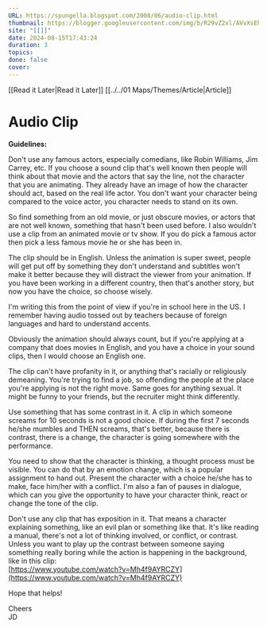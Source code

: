 ```yaml
---
URL: https://spungella.blogspot.com/2008/06/audio-clip.html
thumbnail: https://blogger.googleusercontent.com/img/b/R29vZ2xl/AVvXsEh7sobFk6pMCyQnW1ScD7xzXKjHshtEwkxLraCBZS4vd7bAmyVV7s3et-z9Eop6lPJhCyPLoMpFJOytVYqrdG7jOCiD-CDU1IbkawVSzkcMO_cB0lYhrvvJMwAqiWR03Q4sghmbEL_MY6AA/w1200-h630-p-k-no-nu/ear-closeup.jpg
site: "[[]]"
date: 2024-08-15T17:43:24
duration: 3
topics: 
done: false
cover: 
---
```

[[Read it Later|Read it Later]] [[../../01 Maps/Themes/Article|Article]] 
# Audio Clip

**Guidelines:**

Don't use any famous actors, especially comedians, like Robin Williams, Jim Carrey, etc. If you choose a sound clip that's well known then people will think about that movie and the actors that say the line, not the character that you are animating. They already have an image of how the character should act, based on the real life actor. You don't want your character being compared to the voice actor, you character needs to stand on its own.

So find something from an old movie, or just obscure movies, or actors that are not well known, something that hasn't been used before. I also wouldn't use a clip from an animated movie or tv show. If you do pick a famous actor then pick a less famous movie he or she has been in.

The clip should be in English. Unless the animation is super sweet, people will get put off by something they don't understand and subtitles won't make it better because they will distract the viewer from your animation. If you have been working in a different country, then that's another story, but now you have the choice, so choose wisely.

I'm writing this from the point of view if you're in school here in the US. I remember having audio tossed out by teachers because of foreign languages and hard to understand accents.

Obviously the animation should always count, but if you're applying at a company that does movies in English, and you have a choice in your sound clips, then I would choose an English one.

The clip can't have profanity in it, or anything that's racially or religiously demeaning. You're trying to find a job, so offending the people at the place you're applying is not the right move. Same goes for anything sexual. It might be funny to your friends, but the recruiter might think differently.

Use something that has some contrast in it. A clip in which someone screams for 10 seconds is not a good choice. If during the first 7 seconds he/she mumbles and THEN screams, that's better, because there is contrast, there is a change, the character is going somewhere with the performance.

You need to show that the character is thinking, a thought process must be visible. You can do that by an emotion change, which is a popular assignment to hand out. Present the character with a choice he/she has to make, face him/her with a conflict. I'm also a fan of pauses in dialogue, which can you give the opportunity to have your character think, react or change the tone of the clip.

Don't use any clip that has exposition in it. That means a character explaining something, like an evil plan or something like that. It's like reading a manual, there's not a lot of thinking involved, or conflict, or contrast. Unless you want to play up the contrast between someone saying something really boring while the action is happening in the background, like in this clip:  
[https://www.youtube.com/watch?v=Mh4f9AYRCZY](https://www.youtube.com/watch?v=Mh4f9AYRCZY)

Hope that helps!

Cheers  
JD

